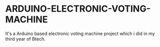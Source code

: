 # ARDUINO-ELECTRONIC-VOTING-MACHINE
It's a Arduino based electronic voting machine project which i did in my third year of Btech. 
